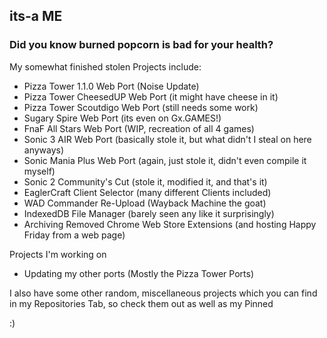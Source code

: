 ## its-a ME
### Did you know burned popcorn is bad for your health?

My somewhat finished stolen Projects include:
- Pizza Tower 1.1.0 Web Port (Noise Update)
- Pizza Tower CheesedUP Web Port (it might have cheese in it)
- Pizza Tower Scoutdigo Web Port (still needs some work)
- Sugary Spire Web Port (its even on Gx.GAMES!)
- FnaF All Stars Web Port (WIP, recreation of all 4 games)
- Sonic 3 AIR Web Port (basically stole it, but what didn't I steal on here anyways)
- Sonic Mania Plus Web Port (again, just stole it, didn't even compile it myself)
- Sonic 2 Community's Cut (stole it, modified it, and that's it)
- EaglerCraft Client Selector (many different Clients included)
- WAD Commander Re-Upload (Wayback Machine the goat)
- IndexedDB File Manager (barely seen any like it surprisingly)
- Archiving Removed Chrome Web Store Extensions (and hosting Happy Friday from a web page)

Projects I'm working on
- Updating my other ports (Mostly the Pizza Tower Ports)

I also have some other random, miscellaneous projects which you can find in my Repositories Tab, so check them out as well as my Pinned

:)
